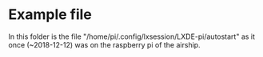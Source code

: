 # Example file

In this folder is the file "/home/pi/.config/lxsession/LXDE-pi/autostart" as it
once (~2018-12-12) was on the raspberry pi of the airship.